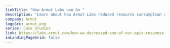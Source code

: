 ```yaml
---
linkTitle: "How Armut Labs use Go "
description: "Learn about how Armut Labs reduced resource consumption and API response time after moving from C# and .net core to Go."
company: Armut
logoSrc: armut.png
series: Case Studies
link: https://labs.armut.com/how-we-decreased-one-of-our-apis-response-time-by-87-and-used-less-resources-ce847e83308
inLandingPageGrid: false
---
```

